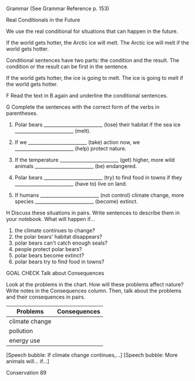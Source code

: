 Grammar (See Grammar Reference p. 153)

Real Conditionals in the Future

We use the real conditional for situations that can happen in the future.

If the world gets hotter, the Arctic ice will melt. The Arctic ice will melt if the world gets hotter.

Conditional sentences have two parts: the condition and the result. The condition or the result can be first in the sentence.

If the world gets hotter, the ice is going to melt. The ice is going to melt if the world gets hotter.

F Read the text in B again and underline the conditional sentences.

G Complete the sentences with the correct form of the verbs in parentheses.

1. Polar bears _________________________ (lose) their habitat if the sea ice _________________________ (melt).

2. If we _________________________ (take) action now, we _________________________ (help) protect nature.

3. If the temperature _________________________ (get) higher, more wild animals _________________________ (be) endangered.

4. Polar bears _________________________ (try) to find food in towns if they _________________________ (have to) live on land.

5. If humans _________________________ (not control) climate change, more species _________________________ (become) extinct.

H Discuss these situations in pairs. Write sentences to describe them in your notebook. What will happen if...

1. the climate continues to change?
2. the polar bears' habitat disappears?
3. polar bears can't catch enough seals?
4. people protect polar bears?
5. polar bears become extinct?
6. polar bears try to find food in towns?

GOAL CHECK Talk about Consequences

Look at the problems in the chart. How will these problems affect nature? Write notes in the Consequences column. Then, talk about the problems and their consequences in pairs.

Problems | Consequences
--- | ---
climate change | 
pollution | 
energy use | 

[Speech bubble: If climate change continues,...]
[Speech bubble: More animals will... if...]

Conservation 89